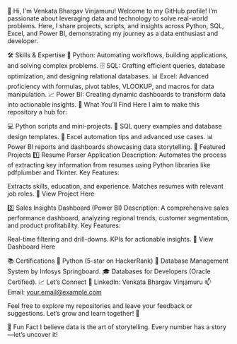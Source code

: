 <!-- ## Hi there 👋 -->

<!--
**Vbhargav370/vbhargav370** is a ✨ _special_ ✨ repository because its `README.md` (this file) appears on your GitHub profile.

Here are some ideas to get you started:

- 🔭 I’m currently working on ...
- 🌱 I’m currently learning ...
- 👯 I’m looking to collaborate on ...
- 🤔 I’m looking for help with ...
- 💬 Ask me about ...
- 📫 How to reach me: ...
- 😄 Pronouns: ...
- ⚡ Fun fact: ...
-->

👋 Hi, I'm Venkata Bhargav Vinjamuru!
Welcome to my GitHub profile! I’m passionate about leveraging data and technology to solve real-world problems. Here, I share projects, scripts, and insights across Python, SQL, Excel, and Power BI, demonstrating my journey as a data enthusiast and developer.

🛠️ Skills & Expertise
🐍 Python: Automating workflows, building applications, and solving complex problems.
🗄️ SQL: Crafting efficient queries, database optimization, and designing relational databases.
📊 Excel: Advanced proficiency with formulas, pivot tables, VLOOKUP, and macros for data manipulation.
📈 Power BI: Creating dynamic dashboards to transform data into actionable insights.
🚀 What You’ll Find Here
I aim to make this repository a hub for:

💻 Python scripts and mini-projects.
📂 SQL query examples and database design templates.
📑 Excel automation tips and advanced use cases.
📊 Power BI reports and dashboards showcasing data storytelling.
📌 Featured Projects
1️⃣ Resume Parser Application
Description: Automates the process of extracting key information from resumes using Python libraries like pdfplumber and Tkinter.
Key Features:

Extracts skills, education, and experience.
Matches resumes with relevant job roles.
🔗 View Project Here

2️⃣ Sales Insights Dashboard (Power BI)
Description: A comprehensive sales performance dashboard, analyzing regional trends, customer segmentation, and product profitability.
Key Features:

Real-time filtering and drill-downs.
KPIs for actionable insights.
🔗 View Dashboard Here

📚 Certifications
🌟 Python (5-star on HackerRank)
🏅 Database Management System by Infosys Springboard.
🎓 Databases for Developers (Oracle Certified).
📈 Let’s Connect
💼 LinkedIn: Venkata Bhargav Vinjamuru
📫 Email: your.email@example.com

Feel free to explore my repositories and leave your feedback or suggestions. Let’s grow and learn together! 🚀

🖤 Fun Fact
I believe data is the art of storytelling. Every number has a story—let’s uncover it!
